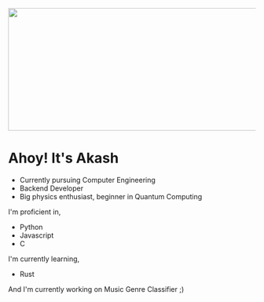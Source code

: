 <div align="center">
  <img src=https://github.com/9dubs/test/blob/main/pewdiepiewavy.gif width=700 height=250></img>
</div>

# Ahoy! It's Akash

- Currently pursuing Computer Engineering
- Backend Developer
- Big physics enthusiast, beginner in Quantum Computing

I'm proficient in, 
- Python
- Javascript
- C

I'm currently learning,
- Rust

And I'm currently working on Music Genre Classifier ;)

